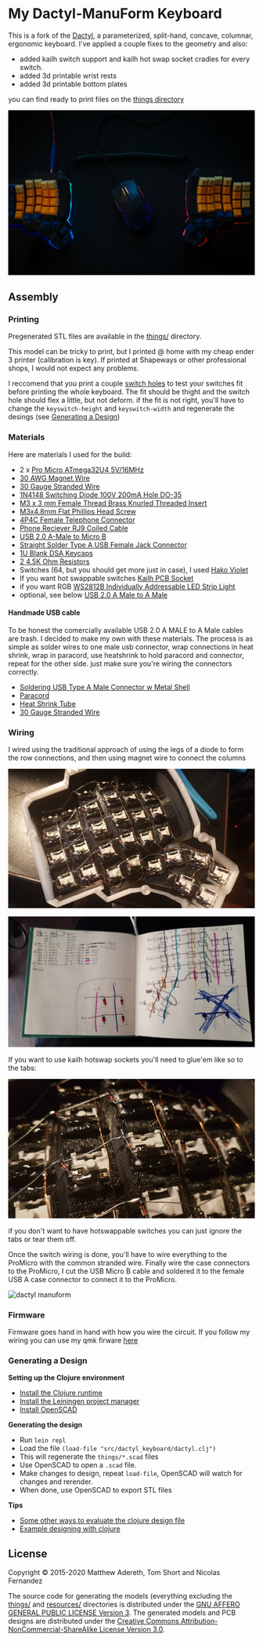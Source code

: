 # My Dactyl-ManuForm Keyboard

This is a fork of the [Dactyl](https://github.com/adereth/dactyl-keyboard), a parameterized, split-hand, concave, columnar, ergonomic keyboard.
I've applied a couple fixes to the geometry and also:

- added kailh switch support and kailh hot swap socket cradles for every switch.
- added 3d printable wrist rests
- added 3d printable bottom plates

you can find ready to print files on the [things directory](https://github.com/burabure/dactyl-keyboard/blob/master/things/)

![dactyl manuform](images/dactyl01.jpg)

## Assembly

### Printing

Pregenerated STL files are available in the [things/](things/) directory.

This model can be tricky to print, but I printed @ home with my cheap ender 3 printer (calibration is key).
If printed at Shapeways or other professional shops, I would not expect any problems.

I reccomend that you print a couple [switch holes](things/switch-hole.stl) to test your switches fit before printing the whole keyboard.
The fit should be thight and the switch hole should flex a little, but not deform. if the fit is not right, you'll have to change the `keyswitch-height` and `keyswitch-width` and regenerate the desings (see [Generating a Design](#generating-a-design))

### Materials

Here are materials I used for the build:

- 2 x [Pro Micro ATmega32U4 5V/16MHz](https://www.amazon.com/gp/product/B01HCXMBOU/ref=ppx_yo_dt_b_asin_title_o05_s00?ie=UTF8&psc=1)
- [30 AWG Magnet Wire](https://www.amazon.com/BNTECHGO-AWG-Magnet-Wire-Transformers/dp/B07GBMKMKY/ref=sr_1_13?dchild=1&keywords=30+awg+wire&qid=1593643486&sr=8-13)
- [30 Gauge Stranded Wire](https://www.amazon.com/BNTECHGO-Silicone-Flexible-Resistant-Insulation/dp/B01M70EDCW/ref=sr_1_14?dchild=1&keywords=30+awg+wire&qid=1593643486&sr=8-14)
- [1N4148 Switching Diode 100V 200mA Hole DO-35](https://www.amazon.com/McIgIcM-1n4148-switching-Standard-Through/dp/B06XB1R2NK/ref=sr_1_3?dchild=1&keywords=1N4148+diodes&qid=1593644189&sr=8-3)
- [M3 x 3 mm Female Thread Brass Knurled Threaded Insert](https://www.amazon.com/gp/product/B01IYWTCWW/ref=ppx_yo_dt_b_asin_title_o02_s00?ie=UTF8&psc=1)
- [M3x4.8mm Flat Phillips Head Screw](https://www.amazon.com/uxcell-Computer-M3x4-8mm-Phillips-200pcs/dp/B01N3ZG5OM/ref=sr_1_3?dchild=1&keywords=M3+screws+5mm&qid=1593643935&sr=8-3)
- [4P4C Female Telephone Connector](https://www.amazon.com/gp/product/B07S48FL5H/ref=ppx_yo_dt_b_asin_title_o02_s00?ie=UTF8&psc=1)
- [Phone Reciever RJ9 Coiled Cable](https://www.amazon.com/gp/product/B07CJ8SVB4/ref=ppx_yo_dt_b_asin_title_o02_s00?ie=UTF8&psc=1)
- [USB 2.0 A-Male to Micro B](https://www.amazon.com/gp/product/B0719H12WD/ref=ppx_yo_dt_b_asin_title_o02_s00?ie=UTF8&psc=1)
- [Straight Solder Type A USB Female Jack Connector](https://www.amazon.com/gp/product/B0094DXENY/ref=ppx_yo_dt_b_asin_title_o01_s00?ie=UTF8&psc=1)
- [1U Blank DSA Keycaps](https://www.amazon.com/-/es/gp/product/B07VT7JP8Q/ref=ppx_yo_dt_b_asin_title_o04_s00?currency=USD&ie=UTF8&language=en_US&psc=1)
- [2 4.5K Ohm Resistors](https://www.amazon.com/gp/product/B07QJB3LGN/ref=ppx_yo_dt_b_asin_title_o07_s00?ie=UTF8&psc=1)
- Switches (64, but you should get more just in case), I used [Hako Violet](https://kbdfans.com/products/hako-violet-mechanical-switches)
- If you want hot swappable switches [Kailh PCB Socket](https://kbdfans.com/products/mechanical-keyboard-switches-kailh-pcb-socket)
- if you want RGB [WS2812B Individually Addressable LED Strip Light](https://www.amazon.com/gp/product/B00ZHB9M6A/ref=ppx_yo_dt_b_asin_title_o03_s00?ie=UTF8&psc=1)
- optional, see below [USB 2.0 A Male to A Male](https://www.amazon.com/Monoprice-Transfer-Enclosures-Printers-Cameras/dp/B002KKXP3M/ref=sr_1_7?dchild=1&keywords=usb+a+to+usb+a&qid=1593642770&sr=8-7)

#### Handmade USB cable

To be honest the comercially available USB 2.0 A MALE to A Male cables are trash. I decided to make my own with these materials.
 The process is as simple as solder wires to one male usb connector, wrap connections in heat shrink, wrap in paracord, use heatshrink to hold paracord and connector, repeat for the other side. just make sure you're wiring the connectors correctly.
- [Soldering USB Type A Male Connector w Metal Shell](https://www.amazon.com/gp/product/B012T99HI0/ref=ppx_yo_dt_b_asin_title_o01_s00?ie=UTF8&psc=1)
- [Paracord](https://www.amazon.com/gp/product/B01N6EDEIJ/ref=ppx_yo_dt_b_asin_title_o01_s00?ie=UTF8&psc=1)
- [Heat Shrink Tube](https://www.amazon.com/gp/product/B01MFA3OFA/ref=ppx_yo_dt_b_asin_title_o01_s00?ie=UTF8&psc=1)
- [30 Gauge Stranded Wire](https://www.amazon.com/BNTECHGO-Silicone-Flexible-Resistant-Insulation/dp/B01M70EDCW/ref=sr_1_14?dchild=1&keywords=30+awg+wire&qid=1593643486&sr=8-14)

### Wiring

I wired using the traditional approach of using the legs of a diode to form the row connections, and then using magnet wire to connect the columns

![Dactyl wiring](images/dactyl_wiring.jpg)

![Dactyl wiring](images/dactyl_diagram.jpg)

If you want to use kailh hotswap sockets you'll need to glue'em like so to the tabs:

![Dactyl sockets](images/dactyl_socket.jpg)

if you don't want to have hotswappable switches you can just ignore the tabs or tear them off.

Once the switch wiring is done, you'll have to wire everything to the ProMicro with the common stranded wire.
Finally wire the case connectors to the ProMicro, I cut the USB Micro B cable and soldered it to the female USB A case connector to connect it to the ProMicro.

![dactyl manuform](images/dactyl02.jpg)

### Firmware

Firmware goes hand in hand with how you wire the circuit.
 If you follow my wiring you can use my qmk firware [here](https://github.com/burabure/qmk_firmware/tree/master/keyboards/dactyl_manuform)

### Generating a Design

**Setting up the Clojure environment**

- [Install the Clojure runtime](https://clojure.org)
- [Install the Leiningen project manager](http://leiningen.org/)
- [Install OpenSCAD](http://www.openscad.org/)

**Generating the design**

- Run `lein repl`
- Load the file `(load-file "src/dactyl_keyboard/dactyl.clj")`
- This will regenerate the `things/*.scad` files
- Use OpenSCAD to open a `.scad` file.
- Make changes to design, repeat `load-file`, OpenSCAD will watch for changes and rerender.
- When done, use OpenSCAD to export STL files

**Tips**

- [Some other ways to evaluate the clojure design file](http://stackoverflow.com/a/28213489)
- [Example designing with clojure](http://adereth.github.io/blog/2014/04/09/3d-printing-with-clojure/)

## License

Copyright © 2015-2020 Matthew Adereth, Tom Short and Nicolas Fernandez

The source code for generating the models (everything excluding the [things/](things/) and [resources/](resources/) directories is distributed under the [GNU AFFERO GENERAL PUBLIC LICENSE Version 3](LICENSE). The generated models and PCB designs are distributed under the [Creative Commons Attribution-NonCommercial-ShareAlike License Version 3.0](LICENSE-models).
